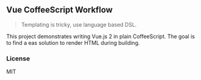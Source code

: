 
Vue CoffeeScript Workflow
----

> Templating is tricky, use language based DSL.

This project demonstrates writing Vue.js 2 in plain CoffeeScript.
The goal is to find a eas solution to render HTML during building.

### License

MIT
